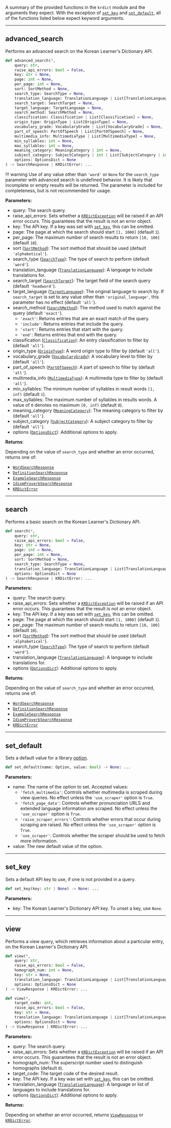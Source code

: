 A summary of the provided functions in the `krdict` module and the arguments they expect.
With the exception of [`set_key`](#set_key) and [`set_default`](#set_default),
all of the functions listed below expect keyword arguments.

---
## advanced_search

Performs an advanced search on the Korean Learner's Dictionary API.

```python
def advanced_search(*,
    query: str,
    raise_api_errors: bool = False,
    key: str = None,
    page: int = None,
    per_page: int = None,
    sort: SortMethod = None,
    search_type: SearchType = None,
    translation_language: TranslationLanguage | List[TranslationLanguage] = None,
    search_target: SearchTarget = None,
    target_language: TargetLanguage = None,
    search_method: SearchMethod = None,
    classification: Classification | List[Classification] = None,
    origin_type: OriginType | List[OriginType] = None,
    vocabulary_grade: VocabularyGrade | List[VocabularyGrade] = None,
    part_of_speech: PartOfSpeech | List[PartOfSpeech] = None,
    multimedia_info: MultimediaType | List[MultimediaType] = None,
    min_syllables: int = None,
    max_syllables: int = None,
    meaning_category: MeaningCategory | int = None,
    subject_category: SubjectCategory | int | List[SubjectCategory | int] = None,
    options: OptionsDict = None
) -> SearchResponse | KRDictError: ...
```
!!! warning
    Use of any value other than `'word'` or `None` for the `search_type` parameter with advanced search is
    undefined behavior. It is likely that incomplete or empty results will be returned.
    The parameter is included for completeness, but is not recommended for usage.

**Parameters:**

- query: The search query.
- raise_api_errors: Sets whether a [`KRDictException`](exceptions.md#krdictexception) will be raised if an API error occurs.
This guarantees that the result is not an error object.
- key: The API key. If a key was set with [`set_key`](#set_key), this can be omitted.
- page: The page at which the search should start `[1, 1000]` (default `1`).
- per_page: The maximum number of search results to return `[10, 100]` (default `10`).
- sort ([`SortMethod`](parameters.md#sortmethod)): The sort method that should be used (default `'alphabetical'`).
- search_type ([`SearchType`](parameters.md#searchtype)): The type of search to perform (default `'word'`).
- translation_language ([`TranslationLanguage`](parameters.md#translationlanguage)): A language to include translations for.
- search_target ([`SearchTarget`](parameters.md#searchtarget)): The target field of the search query (default `'headword'`).
- target_language ([`TargetLanguage`](parameters.md#targetlanguage)): The original language to search by. If `search_target`
is set to any value other than `'original_language'`, this parameter has no effect (default `'all'`).
- search_method ([`SearchMethod`](parameters.md#searchmethod)): The method used to match against the query (default `'exact'`).
    - `'exact'`: Returns entries that are an exact match of the query.
    - `'include'`: Returns entries that include the query.
    - `'start'`: Returns entries that start with the query.
    - `'end'`: Returns entries that end with the query.
- classification ([`Classification`](parameters.md#classification)): An entry classification to filter by (default `'all'`).
- origin_type ([`OriginType`](parameters.md#origintype)): A word origin type to filter by (default `'all'`).
- vocabulary_grade ([`VocabularyGrade`](parameters.md#vocabularygrade)): A vocabulary level to filter by (default `'all'`).
- part_of_speech ([`PartOfSpeech`](parameters.md#partofspeech)): A part of speech to filter by (default `'all'`).
- multimedia_info ([`MultimediaType`](parameters.md#multimediatype)): A multimedia type to filter by (default `'all'`).
- min_syllables: The minimum number of syllables in result words `[1, inf)` (default `1`).
- max_syllables: The maximum number of syllables in results words. A value of `0` denotes no maximum `[0, inf)` (default `0`).
- meaning_category ([`MeaningCategory`](parameters.md#meaningcategory)): The meaning category to filter by (default `'all'`).
- subject_category ([`SubjectCategory`](parameters.md#subjectcategory)): A subject category to filter by (default `'all'`).
- options ([`OptionsDict`](parameters.md#optionsdict)): Additional options to apply.


**Returns**:

Depending on the value of `search_type` and whether an error occurred, returns one of:

- [`WordSearchResponse`](return_types.md#wordsearchresponse)
- [`DefinitionSearchResponse`](return_types.md#definitionsearchresponse)
- [`ExampleSearchResponse`](return_types.md#examplesearchresponse)
- [`IdiomProverbSearchResponse`](return_types.md#idiomproverbsearchresponse)
- [`KRDictError`](return_types.md#krdicterror)

---

## search

Performs a basic search on the Korean Learner's Dictionary API.

```python
def search(*,
    query: str,
    raise_api_errors: bool = False,
    key: str = None,
    page: int = None,
    per_page: int = None,
    sort: SortMethod = None,
    search_type: SearchType = None,
    translation_language: TranslationLanguage | List[TranslationLanguage] = None,
    options: OptionsDict = None
) -> SearchResponse | KRDictError: ...
```

**Parameters:**

- query: The search query.
- raise_api_errors: Sets whether a [`KRDictException`](exceptions.md#krdictexception) will be raised if an API error occurs.
This guarantees that the result is not an error object.
- key: The API key. If a key was set with [`set_key`](#set_key), this can be omitted.
- page: The page at which the search should start `[1, 1000]` (default `1`).
- per_page: The maximum number of search results to return `[10, 100]` (default `10`).
- sort ([`SortMethod`](parameters.md#sortmethod)): The sort method that should be used (default `'alphabetical'`).
- search_type ([`SearchType`](parameters.md#searchtype)): The type of search to perform (default `'word'`).
- translation_language ([`TranslationLanguage`](parameters.md#translationlanguage)): A language to include translations for.
- options ([`OptionsDict`](parameters.md#optionsdict)): Additional options to apply.


**Returns**:

Depending on the value of `search_type` and whether an error occurred, returns one of:

- [`WordSearchResponse`](return_types.md#wordsearchresponse)
- [`DefinitionSearchResponse`](return_types.md#definitionsearchresponse)
- [`ExampleSearchResponse`](return_types.md#examplesearchresponse)
- [`IdiomProverbSearchResponse`](return_types.md#idiomproverbsearchresponse)
- [`KRDictError`](return_types.md#krdicterror)

---

## set_default

Sets a default value for a library [option](parameters.md#optionsdict).

```python
def set_default(name: Option, value: bool) -> None: ...
```

**Parameters:**

- name: The name of the option to set. Accepted values:
    - `'fetch_multimedia'`: Controls whether multimedia is scraped during view queries. No effect unless the `'use_scraper'` option is `True`.
    - `'fetch_page_data'`: Controls whether pronunciation URLS and extended language information are scraped. No effect unless the `'use_scraper'` option is `True`.
    - `'raise_scraper_errors'`: Controls whether errors that occur during scraping are raised. No effect unless the `'use_scraper'` option is `True`.
    - `'use_scraper'`: Controls whether the scraper should be used to fetch more information.
- value: The new default value of the option.

---

## set_key

Sets a default API key to use, if one is not provided in a query.

```python
def set_key(key: str | None) -> None: ...
```

**Parameters:**

- key: The Korean Learner's Dictionary API key. To unset a key, use `None`.

---

## view

Performs a view query, which retrieves information about a particular entry, on the Korean Learner's Dictionary API.

```python
def view(*,
    query: str,
    raise_api_errors: bool = False,
    homograph_num: int = None,
    key: str = None,
    translation_language: TranslationLanguage | List[TranslationLanguage] = None,
    options: OptionsDict = None
) -> ViewResponse | KRDictError: ...

def view(*,
    target_code: int,
    raise_api_errors: bool = False,
    key: str = None,
    translation_language: TranslationLanguage | List[TranslationLanguage] = None,
    options: OptionsDict = None
) -> ViewResponse | KRDictError: ...
```

**Parameters:**

- query: The search query.
- raise_api_errors: Sets whether a [`KRDictException`](exceptions.md#krdictexception) will be raised if an API error occurs.
This guarantees that the result is not an error object.
- homograph_num: The superscript number used to distinguish homographs (default `0`).
- target_code: The target code of the desired result.
- key: The API key. If a key was set with [`set_key`](#set_key), this can be omitted.
- translation_language ([`TranslationLanguage`](parameters.md#translationlanguage)): A language or list of
languages to include translations for.
- options ([`OptionsDict`](parameters.md#optionsdict)): Additional options to apply.


**Returns:**

Depending on whether an error occurred, returns [`ViewResponse`](return_types.md#viewresponse) or
[`KRDictError`](return_types.md#krdicterror).
